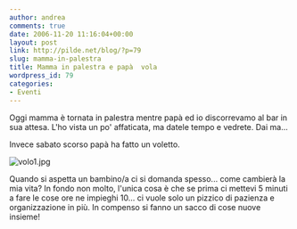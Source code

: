 ```yaml
---
author: andrea
comments: true
date: 2006-11-20 11:16:04+00:00
layout: post
link: http://pilde.net/blog/?p=79
slug: mamma-in-palestra
title: Mamma in palestra e papà  vola
wordpress_id: 79
categories:
- Eventi
---
```


Oggi mamma è tornata in palestra mentre papà ed io discorrevamo al bar in sua attesa. L'ho vista un po' affaticata, ma datele tempo e vedrete. Dai ma...

Invece sabato scorso papà ha fatto  un voletto.

![volo1.jpg](http://pilde.net/blog/wp-content/uploads/2006/11/volo1.jpg)

Quando si aspetta un bambino/a ci si domanda spesso... come cambierà la mia vita? In fondo non molto, l'unica cosa è che se prima ci mettevi 5 minuti a fare le cose ore ne impieghi 10... ci vuole solo un pizzico di pazienza e organizzazione in più. In compenso si fanno un sacco di cose nuove insieme!

